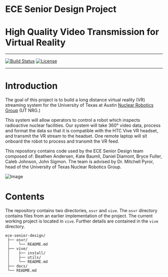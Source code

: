 # ECE Senior Design Project
# High Quality Video Transmission for Virtual Reality

---

[![Build Status](https://travis-ci.org/UTNuclearRoboticsPublic/ece-senior-design.svg?branch=master)](https://travis-ci.org/UTNuclearRoboticsPublic/ece-senior-design) [![License](https://img.shields.io/badge/License-BSD%203--Clause-blue.svg)](https://opensource.org/licenses/BSD-3-Clause)

---

# Introduction

The goal of this project is to build a long distance virtual reality (VR) streaming system for the University of Texas at Austin [Nuclear Robotics Group](https://robotics.me.utexas.edu/) (UT NRG.)

This system will allow operators to control a robot which inspects radioactive nuclear facilities. Our system will take 360° video data, process and format the data so that it is compatible with the HTC Vive VR headset, and transmit the VR stream to the headset. One remote laptop will sit onboard the robot to process and transmit the VR feed.

This repository contains code used by the ECE Senior Design team composed of: Beathen Andersen, Kate Baumli, Daniel Diamont, Bryce Fuller, Caleb Johnson, John Sigmon. The team is advised by Dr. Mitchell Pyror, head of the University of Texas Nuclear Robotics Group.


![Image](https://i.imgur.com/Uyfj7dN.png)
# Contents

The repository contains two directories, `osvr` and `vive`. The `osvr` directory contains files from an earlier implementation of the project. The current working project is located in `vive`. Further details are contained in the `vive` directory.

```tree
ece-senior-design/
 ├── osvr/
 │    └── README.md
 ├── vive/
 │    ├── install/
 │    ├── utils/
 │    └── README.md
 ├── docs/
 └── README.md
```
